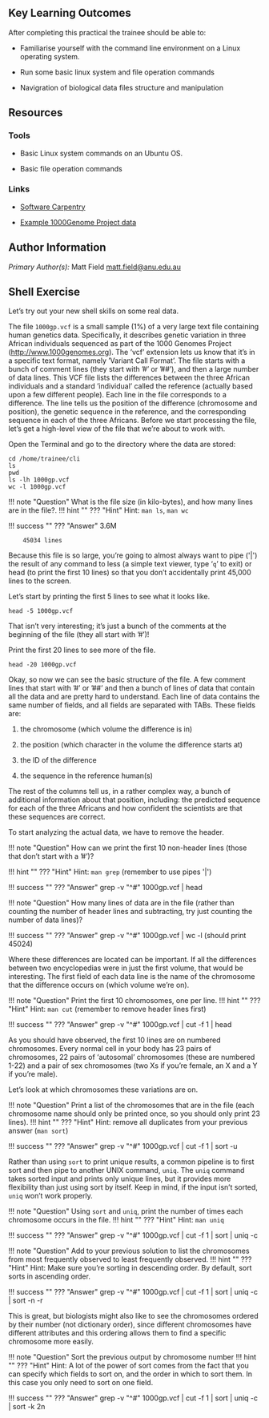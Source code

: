 Key Learning Outcomes
---------------------

After completing this practical the trainee should be able to:

-   Familiarise yourself with the command line environment on a Linux
    operating system.

-   Run some basic linux system and file operation commands

-   Navigration of biological data files structure and manipulation

## Resources

### Tools

* Basic Linux system commands on an Ubuntu OS.

* Basic file operation commands

### Links

* [Software Carpentry](http://software-carpentry.org)

* [Example 1000Genome Project data](http://www.1000genomes.org)

## Author Information

*Primary Author(s):*
    Matt Field matt.field@anu.edu.au     
 

Shell Exercise
--------------

Let’s try out your new shell skills on some real data.

The file `1000gp.vcf` is a small sample (1%) of a very large text file
containing human genetics data. Specifically, it describes genetic
variation in three African individuals sequenced as part of the 1000
Genomes Project (http://www.1000genomes.org). The ’vcf’ extension lets
us know that it’s in a specific text format, namely ’Variant Call
Format’. The file starts with a bunch of comment lines (they start with
’\#’ or ’\#\#’), and then a large number of data lines. This VCF file
lists the differences between the three African individuals and a
standard ’individual’ called the reference (actually based upon a few
different people). Each line in the file corresponds to a difference.
The line tells us the position of the difference (chromosome and
position), the genetic sequence in the reference, and the corresponding
sequence in each of the three Africans. Before we start processing the
file, let’s get a high-level view of the file that we’re about to work
with.

Open the Terminal and go to the directory where the data are stored:
```
cd /home/trainee/cli
ls
pwd
ls -lh 1000gp.vcf
wc -l 1000gp.vcf
```

!!! note "Question"
    What is the file size (in kilo-bytes), and how many lines are in the file?.
!!! hint ""
    ??? "Hint"
        Hint: `man ls`, `man wc`

!!! success ""
    ??? "Answer"
        3.6M

        45034 lines

Because this file is so large, you’re going to almost always want to
pipe ('|') the result of any command to less (a simple text viewer, type
‘`q`’ to exit) or head (to print the first 10 lines) so that you don’t
accidentally print 45,000 lines to the screen.

Let’s start by printing the first 5 lines to see what it looks like.
```
head -5 1000gp.vcf
```

That isn’t very interesting; it’s just a bunch of the comments at the
beginning of the file (they all start with ’\#’)!

Print the first 20 lines to see more of the file.
```
head -20 1000gp.vcf
```

Okay, so now we can see the basic structure of the file. A few comment
lines that start with ’\#’ or ’\#\#’ and then a bunch of lines of data
that contain all the data and are pretty hard to understand. Each line
of data contains the same number of fields, and all fields are separated
with TABs. These fields are:

1.  the chromosome (which volume the difference is in)

2.  the position (which character in the volume the difference starts
    at)

3.  the ID of the difference

4.  the sequence in the reference human(s)

The rest of the columns tell us, in a rather complex way, a bunch of
additional information about that position, including: the predicted
sequence for each of the three Africans and how confident the scientists
are that these sequences are correct.

To start analyzing the actual data, we have to remove the header.

!!! note "Question"
    How can we print the first 10 non-header lines (those that don’t start
    with a ’\#’)?

!!! hint ""
    ??? "Hint"
        Hint: `man grep` (remember to use pipes '|')

!!! success ""
    ??? "Answer"
        grep -v "^\#" 1000gp.vcf | head  

!!! note "Question"
    How many lines of data are in the file (rather than counting the number
    of header lines and subtracting, try just counting the number of data
    lines)?

!!! success ""
    ??? "Answer"
        grep -v "^\#" 1000gp.vcf | wc -l (should print 45024)

Where these differences are located can be important. If all the
differences between two encyclopedias were in just the first volume,
that would be interesting. The first field of each data line is the name
of the chromosome that the difference occurs on (which volume we’re on).

!!! note "Question"
    Print the first 10 chromosomes, one per line.
!!! hint ""
    ??? "Hint"
        Hint: `man cut` (remember to remove header lines first)

!!! success ""
    ??? "Answer"
        grep -v "\^\#" 1000gp.vcf | cut -f 1 | head

As you should have observed, the first 10 lines are on numbered
chromosomes. Every normal cell in your body has 23 pairs of chromosomes,
22 pairs of ‘autosomal’ chromosomes (these are numbered 1-22) and a pair
of sex chromosomes (two Xs if you’re female, an X and a Y if you’re
male).

Let’s look at which chromosomes these variations are on.

!!! note "Question"
    Print a list of the chromosomes that are in the file (each chromosome
    name should only be printed once, so you should only print 23 lines).
!!! hint ""
    ??? "Hint"
        Hint: remove all duplicates from your previous answer (`man sort`)

!!! success ""
    ??? "Answer"
        grep -v "\^\#" 1000gp.vcf | cut -f 1 | sort -u

Rather than using `sort` to print unique results, a common pipeline is
to first sort and then pipe to another UNIX command, `uniq`. The `uniq`
command takes sorted input and prints only unique lines, but it provides
more flexibility than just using sort by itself. Keep in mind, if the
input isn’t sorted, `uniq` won’t work properly.

!!! note "Question"
    Using `sort` and `uniq`, print the number of times each chromosome
    occurs in the file.
!!! hint ""
    ??? "Hint"
        Hint: `man uniq`

!!! success ""
    ??? "Answer"
        grep -v "\^\#" 1000gp.vcf | cut -f 1 | sort | uniq -c

!!! note "Question"
    Add to your previous solution to list the chromosomes from most
    frequently observed to least frequently observed.
!!! hint ""
    ??? "Hint"
        Hint: Make sure you’re sorting in descending order. By default, sort
        sorts in ascending order.

!!! success ""
    ??? "Answer"
        grep -v "\^\#" 1000gp.vcf | cut -f 1 | sort | uniq -c | sort -n -r

This is great, but biologists might also like to see the chromosomes
ordered by their number (not dictionary order), since different
chromosomes have different attributes and this ordering allows them to
find a specific chromosome more easily.

!!! note "Question"
    Sort the previous output by chromosome number
!!! hint ""
    ??? "Hint"
        Hint: A lot of the power of sort comes from the fact that you can
        specify which fields to sort on, and the order in which to sort them. In
        this case you only need to sort on one field.

!!! success ""
    ??? "Answer"
        grep -v "\^\#" 1000gp.vcf | cut -f 1 | sort | uniq -c | sort -k 2n
